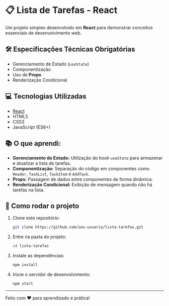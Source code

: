 # 📋 Lista de Tarefas - React

Um projeto simples desenvolvido em **React** para demonstrar conceitos essenciais de desenvolvimento web.

## 🛠 Especificações Técnicas Obrigatórias
- Gerenciamento de Estado (`useState`)
- Componentização
- Uso de **Props**
- Renderização Condicional

## 💻 Tecnologias Utilizadas
- [React](https://react.dev/)
- HTML5
- CSS3
- JavaScript (ES6+)

## 📚 O que aprendi:
- **Gerenciamento de Estado:** Utilização do hook `useState` para armazenar e atualizar a lista de tarefas.
- **Componentização:** Separação do código em componentes como `Header`, `TaskList`, `TaskItem` e `AddTask`.
- **Props:** Passagem de dados entre componentes de forma dinâmica.
- **Renderização Condicional:** Exibição de mensagem quando não há tarefas na lista.

## 🚀 Como rodar o projeto
1. Clone este repositório:
   ```bash
   git clone https://github.com/seu-usuario/lista-tarefas.git
   ```
2. Entre na pasta do projeto:
   ```bash
   cd lista-tarefas
   ```
3. Instale as dependências:
   ```bash
   npm install
   ```
4. Inicie o servidor de desenvolvimento:
   ```bash
   npm start
   ```

---
Feito com ❤️ para aprendizado e prática!
